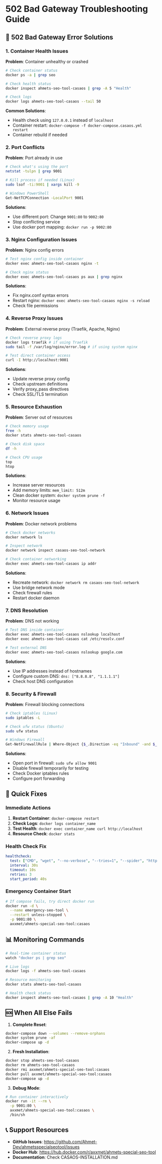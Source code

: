 # 502 Bad Gateway Troubleshooting Guide

## 🚨 502 Bad Gateway Error Solutions

### 1. Container Health Issues

**Problem**: Container unhealthy or crashed
```bash
# Check container status
docker ps -a | grep seo

# Check health status
docker inspect ahmets-seo-tool-casaos | grep -A 5 "Health"

# Check logs
docker logs ahmets-seo-tool-casaos --tail 50
```

**Common Solutions**:
- Health check using `127.0.0.1` instead of `localhost`
- Container restart: `docker-compose -f docker-compose.casaos.yml restart`
- Container rebuild if needed

### 2. Port Conflicts

**Problem**: Port already in use
```bash
# Check what's using the port
netstat -tulpn | grep 9001

# Kill process if needed (Linux)
sudo lsof -ti:9001 | xargs kill -9

# Windows PowerShell
Get-NetTCPConnection -LocalPort 9001
```

**Solutions**:
- Use different port: Change `9001:80` to `9002:80`
- Stop conflicting service
- Use docker port mapping: `docker run -p 9002:80`

### 3. Nginx Configuration Issues

**Problem**: Nginx config errors
```bash
# Test nginx config inside container
docker exec ahmets-seo-tool-casaos nginx -t

# Check nginx status
docker exec ahmets-seo-tool-casaos ps aux | grep nginx
```

**Solutions**:
- Fix nginx.conf syntax errors
- Restart nginx: `docker exec ahmets-seo-tool-casaos nginx -s reload`
- Check file permissions

### 4. Reverse Proxy Issues

**Problem**: External reverse proxy (Traefik, Apache, Nginx)
```bash
# Check reverse proxy logs
docker logs traefik # if using Traefik
sudo tail -f /var/log/nginx/error.log # if using system nginx

# Test direct container access
curl -I http://localhost:9001
```

**Solutions**:
- Update reverse proxy config
- Check upstream definitions
- Verify proxy_pass directives
- Check SSL/TLS termination

### 5. Resource Exhaustion

**Problem**: Server out of resources
```bash
# Check memory usage
free -h
docker stats ahmets-seo-tool-casaos

# Check disk space
df -h

# Check CPU usage
top
htop
```

**Solutions**:
- Increase server resources
- Add memory limits: `mem_limit: 512m`
- Clean docker system: `docker system prune -f`
- Monitor resource usage

### 6. Network Issues

**Problem**: Docker network problems
```bash
# Check docker networks
docker network ls

# Inspect network
docker network inspect casaos-seo-tool-network

# Check container networking
docker exec ahmets-seo-tool-casaos ip addr
```

**Solutions**:
- Recreate network: `docker network rm casaos-seo-tool-network`
- Use bridge network mode
- Check firewall rules
- Restart docker daemon

### 7. DNS Resolution

**Problem**: DNS not working
```bash
# Test DNS inside container
docker exec ahmets-seo-tool-casaos nslookup localhost
docker exec ahmets-seo-tool-casaos cat /etc/resolv.conf

# Test external DNS
docker exec ahmets-seo-tool-casaos nslookup google.com
```

**Solutions**:
- Use IP addresses instead of hostnames
- Configure custom DNS: `dns: ["8.8.8.8", "1.1.1.1"]`
- Check host DNS configuration

### 8. Security & Firewall

**Problem**: Firewall blocking connections
```bash
# Check iptables (Linux)
sudo iptables -L

# Check ufw status (Ubuntu)
sudo ufw status

# Windows Firewall
Get-NetFirewallRule | Where-Object {$_.Direction -eq "Inbound" -and $_.Action -eq "Block"}
```

**Solutions**:
- Open port in firewall: `sudo ufw allow 9001`
- Disable firewall temporarily for testing
- Check Docker iptables rules
- Configure port forwarding

## 🔧 Quick Fixes

### Immediate Actions
1. **Restart Container**: `docker-compose restart`
2. **Check Logs**: `docker logs container_name`
3. **Test Health**: `docker exec container_name curl http://localhost`
4. **Resource Check**: `docker stats`

### Health Check Fix
```yaml
healthcheck:
  test: ["CMD", "wget", "--no-verbose", "--tries=1", "--spider", "http://127.0.0.1:80/"]
  interval: 30s
  timeout: 10s
  retries: 3
  start_period: 40s
```

### Emergency Container Start
```bash
# If compose fails, try direct docker run
docker run -d \
  --name emergency-seo-tool \
  --restart unless-stopped \
  -p 9001:80 \
  axxmet/ahmets-special-seo-tool:casaos
```

## 📊 Monitoring Commands

```bash
# Real-time container status
watch "docker ps | grep seo"

# Live logs
docker logs -f ahmets-seo-tool-casaos

# Resource monitoring
docker stats ahmets-seo-tool-casaos

# Health check status
docker inspect ahmets-seo-tool-casaos | grep -A 10 "Health"
```

## 🆘 When All Else Fails

1. **Complete Reset**:
```bash
docker-compose down --volumes --remove-orphans
docker system prune -af
docker-compose up -d
```

2. **Fresh Installation**:
```bash
docker stop ahmets-seo-tool-casaos
docker rm ahmets-seo-tool-casaos
docker rmi axxmet/ahmets-special-seo-tool:casaos
docker pull axxmet/ahmets-special-seo-tool:casaos
docker-compose up -d
```

3. **Debug Mode**:
```bash
# Run container interactively
docker run -it --rm \
  -p 9001:80 \
  axxmet/ahmets-special-seo-tool:casaos \
  /bin/sh
```

## 📞 Support Resources

- **GitHub Issues**: https://github.com/Ahmet-Dev/ahmetsspecialseotool/issues
- **Docker Hub**: https://hub.docker.com/r/axxmet/ahmets-special-seo-tool
- **Documentation**: Check CASAOS-INSTALLATION.md
